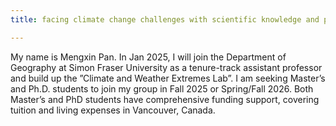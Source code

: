 ```yaml
---
title: facing climate change challenges with scientific knowledge and practical solutions

---
```


My name is Mengxin Pan. In Jan 2025, I will join the Department of Geography at Simon Fraser University as a tenure-track assistant professor and build up the ”Climate and Weather Extremes Lab”. I am seeking Master’s and Ph.D. students to join my group in Fall 2025 or Spring/Fall 2026. Both Master’s and PhD students have comprehensive funding support, covering tuition and living expenses in Vancouver, Canada.

